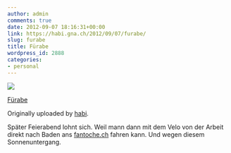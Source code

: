 ```yaml
---
author: admin
comments: true
date: 2012-09-07 18:16:31+00:00
link: https://habi.gna.ch/2012/09/07/furabe/
slug: furabe
title: Fürabe
wordpress_id: 2888
categories:
- personal
---
```


[![](https://static.flickr.com/8437/7950756736_daa3879ee1_m.jpg)](https://www.flickr.com/photos/habi/7950756736/)

[Fürabe](https://www.flickr.com/photos/habi/7950756736/)

Originally uploaded by [habi](https://www.flickr.com/photos/habi/).

Später Feierabend lohnt sich.
Weil mann dann mit dem Velo von der Arbeit  direkt nach Baden ans [fantoche.ch](http://fantoche.ch) fahren kann.
Und wegen diesem Sonnenuntergang.